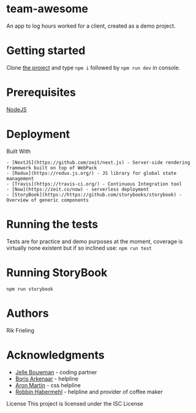# team-awesome
An app to log hours worked for a client, created as a demo project.

# Getting started
  Clone [the project](https://github.com/humanoidsbv/team-awesome-rik) and type `npm i` followed by `npm run dev` in console.

# Prerequisites
  [NodeJS](https://nodejs.org/en/)


# Deployment
Built With

    - [NextJS](https://github.com/zeit/next.js) - Server-side rendering framework built on top of WebPack
    - [Redux](https://redux.js.org/) - JS library for global state management
    - [Travis](https://travis-ci.org/) - Continuous Integration tool
    - [Now](https://zeit.co/now) - serverless deployment
    - [StoryBook](https://https://github.com/storybooks/storybook) - Overview of generic components


# Running the tests
  Tests are for practice and demo purposes at the moment, coverage is virtually none existent but if so inclined use:
  `npm run test`

# Running StoryBook
  `npm run storybook`

# Authors
Rik Frieling

# Acknowledgments

  - [Jelle Bouwman](https://github.com/humanoidsbv/team-awesome-jelle) - coding partner
  - [Boris Arkenaar](https://github.com/boris-arkenaar) - helpline
  - [Aron Martin](http://www.aronmartin.com/index.html) - css helpline
  - [Robbin Habermehl](https://github.com/RobbinHabermehl) - helpline and provider of coffee maker


License
  This project is licensed under the ISC License
